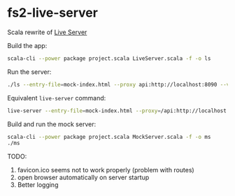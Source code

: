 # fs2-live-server

Scala rewrite of [Live Server](https://github.com/tapio/live-server) 

Build the app:
```bash
scala-cli --power package project.scala LiveServer.scala -f -o ls
```
Run the server:
```bash
./ls --entry-file=mock-index.html --proxy api:http://localhost:8090 --verbose
```

Equivalent `live-server` command:
```bash
live-server --entry-file=mock-index.html --proxy=/api:http://localhost:8090/api --verbose
```

Build and run the mock server:
```bash
scala-cli --power package project.scala MockServer.scala -f -o ms
./ms
```

TODO: 
1. favicon.ico seems not to work properly (problem with routes)
2. open browser automatically on server startup
3. Better logging 
